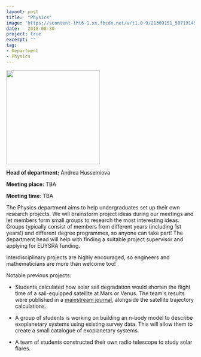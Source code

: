 ```yaml
---
layout: post
title:  "Physics"
image: "https://scontent-lht6-1.xx.fbcdn.net/v/t1.0-9/21369151_507191452960581_363698714970677409_n.png?_nc_cat=0&oh=9f32c34cc3e95afd07189e5116eeb0f4&oe=5BF83104"
date:   2018-08-30
project: true
excerpt: ""
tag:
- Department
- Physics
---
```


<img src="https://scontent-lht6-1.xx.fbcdn.net/v/t1.0-9/21369151_507191452960581_363698714970677409_n.png?_nc_cat=0&oh=9f32c34cc3e95afd07189e5116eeb0f4&oe=5BF83104" width="250px" height="250px"/>

**Head of department:** Andrea Husseiniova

**Meeting place:**  TBA

**Meeting time**: TBA

The Physics department aims to help undergraduates set up their own research projects. We will brainstorm project ideas during our meetings and let members form small groups to research the most interesting ideas. Groups typically consist of members from different years (including 1st years!) and different degree programmes, so anyone can take part! The department head will help with finding a suitable project supervisor and applying for EUYSRA funding.  

Interdisciplinary projects are highly encouraged, so engineers and mathematicians are more than welcome too!  

Notable previous projects:  
- Students calculated how solar sail degradation would shorten the flight time of a sail-equipped satellite at Mars or Venus. The team's results were published in a [mainstream journal](https://arc.aiaa.org/doi/abs/10.2514/1.G000465?journalCode=jgcd), alongside the satellite trajectory calculations.

- A group of students is working on building an n-body model to describe exoplanetary systems using existing survey data. This will allow them to create a small catalogue of exoplanetary systems.
- A team of students constructed their own radio telescope to study solar flares.
